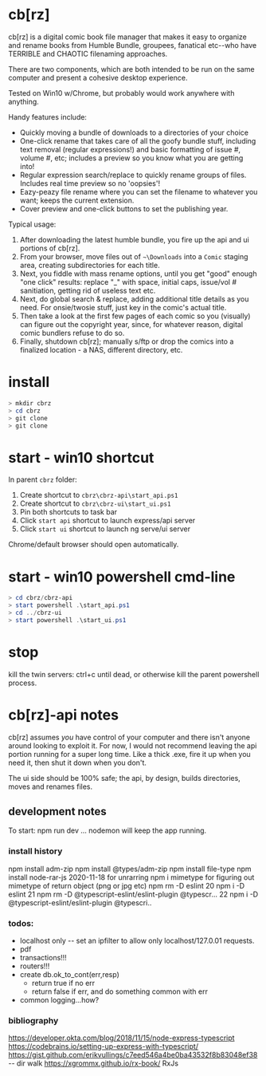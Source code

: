# cb[rz]
cb[rz] is a digital comic book file manager that makes it easy to organize and rename books from Humble Bundle, groupees, fanatical etc--who have TERRIBLE and CHAOTIC filenaming approaches.  

There are two  components, which are both intended to be run on the same computer and present a cohesive desktop experience. 

Tested on Win10 w/Chrome, but probably would work anywhere with anything.

Handy features include:
* Quickly moving a bundle of downloads to a directories of your choice
* One-click rename that takes care of all the goofy bundle stuff, including text removal (regular expressions!) and basic formatting of issue #, volume #, etc; includes a preview so you know what you are getting into!
* Regular expression search/replace to quickly rename groups of files.   Includes real time preview so no 'oopsies'!
* Eazy-peazy file rename where you can set the filename to whatever you want; keeps the current extension.
* Cover preview and one-click buttons to set the publishing year. 

Typical usage:
1. After downloading the latest humble bundle, you fire up the api and ui portions of cb[rz].  
2. From your browser, move files out of `~\Downloads` into a `Comic` staging area, creating subdirectories for each title.
3. Next, you fiddle with mass rename options, until you get "good" enough "one click" results: replace "_" with space, initial caps, issue/vol # sanitiation, getting rid of useless text etc.
4. Next, do global search & replace, adding additional title details as you need.  For onsie/twosie stuff, just key in the comic's actual title.
5. Then take a look at the first few pages of each comic so you (visually) can figure out the copyright year, since, for whatever reason, digital comic bundlers refuse to do so. 
6.  Finally, shutdown cb[rz]; manually s/ftp or drop the comics into a finalized location - a NAS, different directory, etc.

# install
```powershell
> mkdir cbrz
> cd cbrz
> git clone 
> git clone
```

# start - win10 shortcut
In  parent `cbrz` folder:
1. Create shortcut to `cbrz\cbrz-api\start_api.ps1`
2. Create shortcut to `cbrz\cbrz-ui\start_ui.ps1`
3. Pin both shortcuts to task bar
4. Click `start api` shortcut to launch express/api server 
5. Click `start ui` shortcut to launch ng serve/ui server

Chrome/default browser should open automatically.

# start - win10 powershell cmd-line
```powershell
> cd cbrz/cbrz-api
> start powershell .\start_api.ps1
> cd ../cbrz-ui
> start powershell .\start_ui.ps1
```

# stop
kill the twin servers: ctrl+c until dead, or otherwise kill the parent powershell process.

# cb[rz]-api notes
cb[rz] assumes *you* have control of your computer and there isn't anyone around looking to exploit it.  For now, I would not recommend leaving the api portion running for a super long time.  Like a thick .exe, fire it up when you need it, then shut it down when you don't. 

The ui side should be 100% safe; the api, by design, builds directories, moves and renames files. 

## development notes
To start:
npm run dev ... nodemon will keep the app running.

### install history 
npm install adm-zip
npm install @types/adm-zip
npm install file-type
npm install node-rar-js  2020-11-18 for unrarring
npm i mimetype   for figuring out mimetype of return object (png or  jpg etc)
 npm rm -D eslint
  20 npm i -D eslint
  21 npm rm -D @typescript-eslint/eslint-plugin @typescr... 
  22 npm i -D @typescript-eslint/eslint-plugin @typescri..

### todos:
* localhost only -- set an ipfilter to allow only localhost/127.0.01 requests.
* pdf 
* transactions!!!
* routers!!!
* create db.ok_to_cont(err,resp)
    - return true if no err
    - return false if err, and do something common with err
* common logging...how?


### bibliography
https://developer.okta.com/blog/2018/11/15/node-express-typescript
https://codebrains.io/setting-up-express-with-typescript/
https://gist.github.com/erikvullings/c7eed546a4be0ba43532f8b83048ef38 -- dir walk
https://xgrommx.github.io/rx-book/ RxJs
